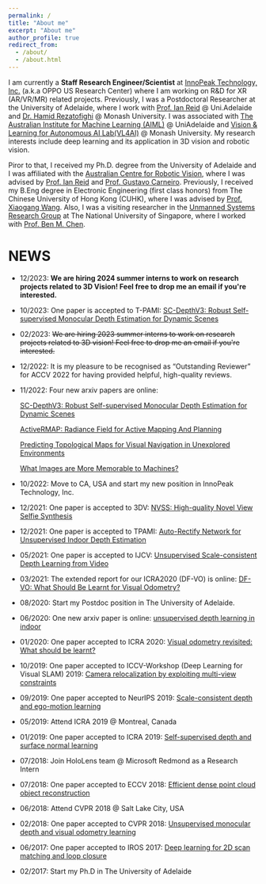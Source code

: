 ```yaml
---
permalink: /
title: "About me"
excerpt: "About me"
author_profile: true
redirect_from: 
  - /about/
  - /about.html
---
```


I am currently a __Staff Research Engineer/Scientist__ at [InnoPeak Technology, Inc.](https://www.innopeaktech.com/) (a.k.a OPPO US Research Center) where I am working on R&D for XR (AR/VR/MR) related projects.
Previously, I was a Postdoctoral Researcher at the University of Adelaide, where I work with [Prof. Ian Reid](https://cs.adelaide.edu.au/~ianr/) @ Uni.Adelaide and [Dr. Hamid Rezatofighi](https://research.monash.edu/en/persons/hamid-rezatofighi) @ Monash University.
I was associated with [The Australian Institute for Machine Learning (AIML)](https://www.adelaide.edu.au/aiml/) @ UniAdelaide 
and [Vision & Learning for Autonomous AI Lab(VL4AI)](https://vl4ai.erc.monash.edu/index.html) @ Monash University.
My research interests include deep learning and its application in 3D vision and robotic vision. 

Piror to that, I received my Ph.D. degree from the University of Adelaide and I was affiliated with the [Australian Centre for Robotic Vision](https://www.roboticvision.org/), where I was advised by [Prof. Ian Reid](https://cs.adelaide.edu.au/~ianr/) and [Prof. Gustavo Carneiro](https://cs.adelaide.edu.au/~carneiro/). 
Previously, I received my B.Eng degree in Electronic Engineering (first class honors) from The Chinese University of Hong Kong (CUHK), where I was advised by [Prof. Xiaogang Wang](http://www.ee.cuhk.edu.hk/~xgwang/). 
Also, I was a visiting researcher in the [Unmanned Systems Research Group](http://uav.ece.nus.edu.sg/) at The National University of Singapore, where I worked with [Prof. Ben M. Chen](http://uav.ece.nus.edu.sg/~bmchen/).


NEWS
======
* 12/2023: __We are hiring 2024 summer interns to work on research projects related to 3D Vision! Feel free to drop me an email if you're interested.__

* 10/2023: One paper is accepted to T-PAMI: [SC-DepthV3: Robust Self-supervised Monocular Depth Estimation for Dynamic Scenes](https://arxiv.org/abs/2211.03660)

* 02/2023: ~~We are hiring 2023 summer interns to work on research projects related to 3D vision! Feel free to drop me an email if you're interested.~~ 

* 12/2022: It is my pleasure to be recognised as “Outstanding Reviewer” for ACCV 2022 for having provided helpful, high-quality reviews.

* 11/2022: Four new arxiv papers are online:

  [SC-DepthV3: Robust Self-supervised Monocular Depth Estimation for Dynamic Scenes](https://arxiv.org/abs/2211.03660)

  [ActiveRMAP: Radiance Field for Active Mapping And Planning](https://arxiv.org/abs/2211.12656)

  [Predicting Topological Maps for Visual Navigation in Unexplored Environments](https://arxiv.org/abs/2211.12649)

  [What Images are More Memorable to Machines?](https://arxiv.org/abs/2211.07625)

* 10/2022: Move to CA, USA and start my new position in InnoPeak Technology, Inc.

* 12/2021: One paper is accepted to 3DV:
[NVSS: High-quality Novel View Selfie Synthesis](https://ieeexplore.ieee.org/document/9665938)

* 12/2021: One paper is accepted to TPAMI:
[Auto-Rectify Network for Unsupervised Indoor Depth Estimation](https://arxiv.org/abs/2006.02708)

* 05/2021: One paper is accepted to IJCV:
[Unsupervised Scale-consistent Depth Learning from Video](https://link.springer.com/article/10.1007/s11263-021-01484-6)

* 03/2021: The extended report for our ICRA2020 (DF-VO) is online:
[DF-VO: What Should Be Learnt for Visual Odometry?](https://arxiv.org/abs/2103.00933)

* 08/2020: Start my Postdoc position in The University of Adelaide.

* 06/2020: One new arxiv paper is online:
[unsupervised depth learning in indoor](https://arxiv.org/abs/2006.02708)

* 01/2020: One paper accepted to ICRA 2020:
[Visual odometry revisited: What should be learnt?](https://ieeexplore.ieee.org/abstract/document/9197374)

* 10/2019: One paper accepted to ICCV-Workshop (Deep Learning for Visual SLAM) 2019:
[Camera relocalization by exploiting multi-view constraints](https://openaccess.thecvf.com/content_ICCVW_2019/html/DL4VSLAM/Cai_Camera_Relocalization_by_Exploiting_Multi-View_Constraints_for_Scene_Coordinates_Regression_ICCVW_2019_paper.html)

* 09/2019: One paper accepted to NeurIPS 2019:
[Scale-consistent depth and ego-motion learning](https://arxiv.org/abs/1908.10553)

* 05/2019: Attend ICRA 2019 @ Montreal, Canada

* 01/2019: One paper accepted to ICRA 2019:
[Self-supervised depth and surface normal learning](https://ieeexplore.ieee.org/abstract/document/8793984)

* 07/2018: Join HoloLens team @ Microsoft Redmond as a Research Intern

* 07/2018: One paper accepted to ECCV 2018:
[Efficient dense point cloud object reconstruction](https://openaccess.thecvf.com/content_ECCV_2018/html/Kejie_Li_Efficient_Dense_Point_ECCV_2018_paper.html)

* 06/2018: Attend CVPR 2018 @ Salt Lake City, USA

* 02/2018: One paper  accepted to CVPR 2018: 
[Unsupervised monocular depth and visual odometry learning](https://openaccess.thecvf.com/content_cvpr_2018/html/Zhan_Unsupervised_Learning_of_CVPR_2018_paper.html)

* 06/2017: One paper accepted to IROS 2017: 
[Deep learning for 2D scan matching and loop closure](https://ieeexplore.ieee.org/abstract/document/8202236)

* 02/2017: Start my Ph.D in The University of Adelaide



